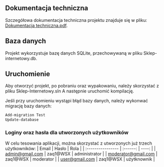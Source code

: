 ## Dokumentacja techniczna
Szczegółowa dokumentacja techniczna projektu znajduje się w pliku: [Dokumentacja techniczna.pdf](https://github.com/S1Dek/Sklep-internetowy/blob/project-finished/Dokumentacja%20techniczna.pdf).

## Baza danych
Projekt wykorzystuje bazę danych SQLite, przechowywaną w pliku Sklep-internetowy.db.

## Uruchomienie
Aby otworzyć projekt, po pobraniu oraz wypakowaniu, należy skorzystać z pliku Sklep-Internetowy.sln
A następnie uruchomić kompilację.

Jeśli przy uruchomieniu wystąpi błąd bazy danych, należy wykonwać migrację bazy danych:
```bash
Add-migration Test
Update-database
```

### Loginy oraz hasła dla utworzonych użytkowników
W celu tesowania aplikacji, można skorzystać z utworzonych już trzech użytkowników:
| Email             | Hasło | Rola |
| :---------------- | :------: | ----: |
| admin@gmail.com |   zaq1@WSX   | administrator |
| moderator@gmail.com  |   zaq1@WSX  | moderator |
| user@gmail.com   |  zaq1@WSX  | użytknownik |
